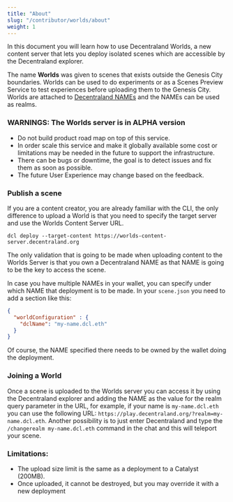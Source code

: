 ```yaml
---
title: "About"
slug: "/contributor/worlds/about"
weight: 1
---
```


In this document you will learn how to use Decentraland Worlds, a new content server that lets you deploy isolated scenes which are accessible by the Decentraland explorer. 

The name **Worlds** was given to scenes that exists outside the Genesis City boundaries. Worlds can be used to do experiments or as a Scenes Preview Service to test experiences before uploading them to the Genesis City. Worlds are attached to [Decentraland NAMEs](https://builder.decentraland.org/names) and the NAMEs can be used as realms.  

### WARNINGS: The Worlds server is in ALPHA version

- Do not build product road map on top of this service.
- In order scale this service and make it globally available some cost or 
  limitations may be needed in the future to support the infrastructure. 
- There can be bugs or downtime, the goal is to detect issues and fix them 
  as soon as possible. 
- The future User Experience may change based on the feedback. 


### Publish a scene 

If you are a content creator, you are already familiar with the CLI, the only difference to upload a World is that you need to specify the target server and use the Worlds Content Server URL. 

`dcl deploy --target-content https://worlds-content-server.decentraland.org` 

The only validation that is going to be made when uploading content to the Worlds Server is that you own a Decentraland NAME as that NAME is going to be the key to access the scene. 

In case you have multiple NAMEs in your wallet, you can specify under which 
NAME that deployment is to be made. In your `scene.json` you need to add a 
section like this:

```json
{
  "worldConfiguration" : {
    "dclName": "my-name.dcl.eth"
  }
}
```

Of course, the NAME specified there needs to be owned by the wallet doing 
the deployment.

### Joining a World 

Once a scene is uploaded to the Worlds server you can access it by using the Decentraland explorer and adding the NAME as the value for the realm query parameter in the URL, for example, if your name is `my-name.dcl.eth` you can use the following URL:  `https://play.decentraland.org/?realm=my-name.dcl.eth`. Another possibility is to just enter Decentraland and type the `/changerealm my-name.dcl.eth` command in the chat and this will teleport your scene. 


### Limitations: 

- The upload size limit is the same as a deployment to a Catalyst (200MB). 
- Once uploaded, it cannot be destroyed, but you may override it with a new deployment
